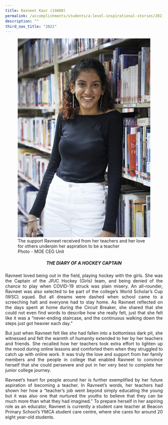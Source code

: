 ```yaml
---
title: Ravneet Kaur (19A08)
permalink: /accomplishments/students/a-level-inspirational-stories/2021/ravneet/
description: ""
third_nav_title: "2021"
---
```

<figure>
<img src="/images/Ravneet%20Kaurr.jpg">
<figcaption>The support Ravneet received from her teachers and her love for others underpin her aspiration to be a teacher
<br>
Photo - MOE CEG Unit</figcaption>
</figure>

<div align=justify>
<center><h5>THE DIARY OF A HOCKEY CAPTAIN</h5></center>

<p>
Ravneet loved being out in the field, playing hockey with the girls. She was the Captain of the JPJC Hockey (Girls) team, and being denied of the chance to play when COVID-19 struck was plain misery. An all-rounder, Ravneet was also selected to be part of the college’s World Scholar’s Cup (WSC) squad. But all dreams were dashed when school came to a screeching halt and everyone had to stay home. As Ravneet reflected on the days spent at home during the Circuit Breaker, she shared that she could not even find words to describe how she really felt, just that she felt like it was a “never-ending staircase, and the continuous walking down the steps just got heavier each day.”</p>

<p>
But just when Ravneet felt like she had fallen into a bottomless dark pit, she witnessed and felt the warmth of humanity extended to her by her teachers and friends. She recalled how her teachers took extra effort to lighten up the mood during online lessons and comforted them when they struggled to catch up with online work. It was truly the love and support from her family members and the people in college that enabled Ravneet to convince herself that she could persevere and put in her very best to complete her junior college journey.</p>

<p>
Ravneet’s heart for people around her is further exemplified by her future aspiration of becoming a teacher. In Ravneet’s words, her teachers had shown her how a “teacher’s job went beyond simply educating the young but it was also one that nurtured the youths to believe that they can be much more than what they had imagined.” To prepare herself in her aspiring role as an educator, Ravneet is currently a student care teacher at Beacon Primary School’s YMCA student care centre, where she cares for around 20 eight year-old students.</p>